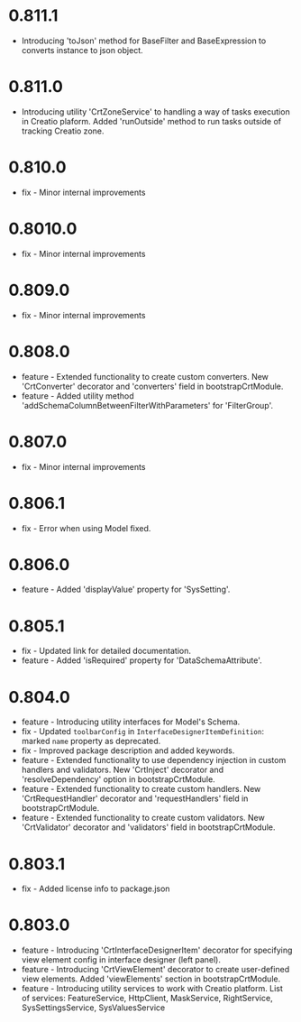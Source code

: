 # 0.811.1
 - Introducing 'toJson' method for BaseFilter and BaseExpression to converts instance to json object.
# 0.811.0
 - Introducing utility 'CrtZoneService' to handling a way of tasks execution in Creatio plaform. Added 'runOutside' method to run tasks outside of tracking Creatio zone. 
# 0.810.0
 - fix - Minor internal improvements
# 0.8010.0
 - fix - Minor internal improvements
# 0.809.0
 - fix - Minor internal improvements
# 0.808.0
 - feature - Extended functionality to create custom converters. New 'CrtConverter' decorator and 'converters' field in bootstrapCrtModule.
 - feature - Added utility method 'addSchemaColumnBetweenFilterWithParameters' for 'FilterGroup'.
# 0.807.0
 - fix - Minor internal improvements
# 0.806.1
 - fix - Error when using Model fixed.
# 0.806.0
 - feature - Added 'displayValue' property for 'SysSetting'.
# 0.805.1
 - fix - Updated link for detailed documentation.
 - feature - Added 'isRequired' property for 'DataSchemaAttribute'.
# 0.804.0
 - feature - Introducing utility interfaces for Model's Schema.
 - fix - Updated `toolbarConfig` in `InterfaceDesignerItemDefinition`: marked `name` property as deprecated.
 - fix - Improved package description and added keywords.
 - feature - Extended functionality to use dependency injection in custom handlers and validators. New 'CrtInject' decorator and 'resolveDependency' option in bootstrapCrtModule.
 - feature - Extended functionality to create custom handlers. New 'CrtRequestHandler' decorator and 'requestHandlers' field in bootstrapCrtModule.
 - feature - Extended functionality to create custom validators. New 'CrtValidator' decorator and 'validators' field in bootstrapCrtModule.
# 0.803.1
 - fix - Added license info to package.json
# 0.803.0
 - feature - Introducing 'CrtInterfaceDesignerItem' decorator for specifying view element config in interface designer (left panel).
 - feature - Introducing 'CrtViewElement' decorator to create user-defined view elements. Added 'viewElements' section in bootstrapCrtModule.
 - feature - Introducing utility services to work with Creatio platform. List of services: FeatureService, HttpClient, MaskService, RightService, SysSettingsService, SysValuesService 
